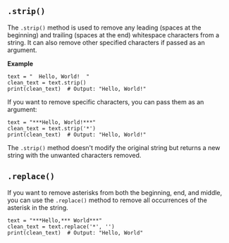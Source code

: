 ## `.strip()`
The `.strip()` method is used to remove any leading (spaces at the beginning) and trailing (spaces at the end) whitespace characters from a string.
It can also remove other specified characters if passed as an argument.

**Example**
```
text = "  Hello, World!  "
clean_text = text.strip()
print(clean_text)  # Output: "Hello, World!"
```
If you want to remove specific characters, you can pass them as an argument:
```
text = "***Hello, World!***"
clean_text = text.strip('*')
print(clean_text)  # Output: "Hello, World!"
```
The `.strip()` method doesn't modify the original string but returns a new string with the unwanted characters removed.

## `.replace()`
If you want to remove asterisks from both the beginning, end, and middle, you can use the `.replace()` method to remove all occurrences of the asterisk in the string.
```
text = "***Hello,*** World***"
clean_text = text.replace('*', '')
print(clean_text)  # Output: "Hello, World"
```
